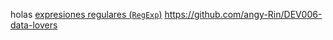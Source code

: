 holas
[expresiones regulares (`RegExp`)](https://developer.mozilla.org/es/docs/wWeb/JavaScript/Guide/Regular_Expressions)
https://github.com/angy-Rin/DEV006-data-lovers

